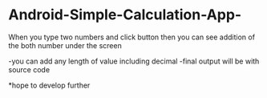 # Android-Simple-Calculation-App-
When you type two numbers and click button then you can see addition of the both number under the screen

-you can add any length of value including decimal 
-final output will be with source code

*hope to develop further 

